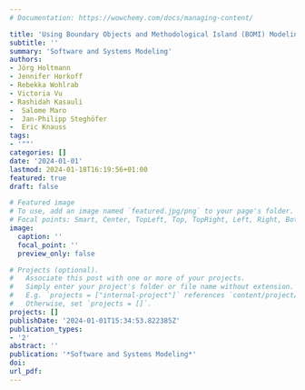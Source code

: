 ```yaml
---
# Documentation: https://wowchemy.com/docs/managing-content/

title: 'Using Boundary Objects and Methodological Island (BOMI) Modeling in Large-Scale  Agile Systems Development'
subtitle: ''
summary: 'Software and Systems Modeling'
authors:
- Jörg Holtmann
- Jennifer Horkoff
- Rebekka Wohlrab
- Victoria Vu 
- Rashidah Kasauli
-  Salome Maro
-  Jan-Philipp Steghöfer
-  Eric Knauss
tags:
- '""'
categories: []
date: '2024-01-01'
lastmod: 2024-01-18T16:19:56+01:00
featured: true
draft: false

# Featured image
# To use, add an image named `featured.jpg/png` to your page's folder.
# Focal points: Smart, Center, TopLeft, Top, TopRight, Left, Right, BottomLeft, Bottom, BottomRight.
image:
  caption: ''
  focal_point: ''
  preview_only: false

# Projects (optional).
#   Associate this post with one or more of your projects.
#   Simply enter your project's folder or file name without extension.
#   E.g. `projects = ["internal-project"]` references `content/project/deep-learning/index.md`.
#   Otherwise, set `projects = []`.
projects: []
publishDate: '2024-01-01T15:34:53.822385Z'
publication_types:
- '2'
abstract: ''
publication: '*Software and Systems Modeling*'
doi:
url_pdf:
---
```

